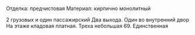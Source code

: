 Отделка: предчистовая
Материал: кирпично монолитный



2 грузовых и один пассажирский
Два выхода. Один во внутренний двор
На этаже кладовая платная.
Треха небольшая 69. Единственная